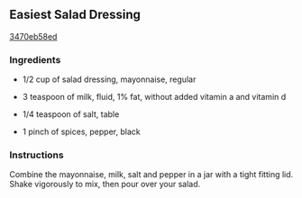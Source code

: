 ## Easiest Salad Dressing

[3470eb58ed](http://allrecipes.com/recipe/easiest-salad-dressing/)

### Ingredients

 - 1/2 cup of salad dressing, mayonnaise, regular

 - 3 teaspoon of milk, fluid, 1% fat, without added vitamin a and vitamin d

 - 1/4 teaspoon of salt, table

 - 1 pinch of spices, pepper, black

### Instructions

Combine the mayonnaise, milk, salt and pepper in a jar with a tight fitting lid. Shake vigorously to mix, then pour over your salad.